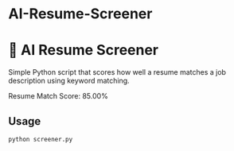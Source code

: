 # AI-Resume-Screener

# 📄 AI Resume Screener

Simple Python script that scores how well a resume matches a job description using keyword matching.

Resume Match Score: 85.00%


## Usage
```bash
python screener.py

